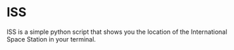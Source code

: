 # ISS
ISS is a simple python script that shows you the location of the International Space Station in your terminal.
